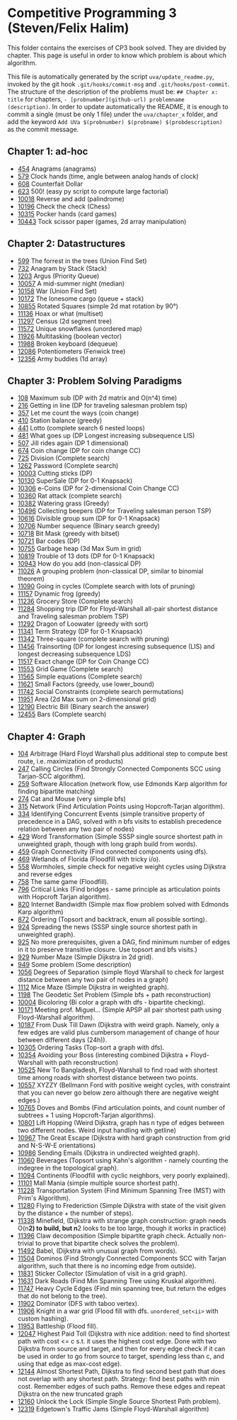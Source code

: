 # Competitive Programming 3 (Steven/Felix Halim)

This folder contains the exercises of CP3 book solved. They are divided by chapter. This page is useful in order to know which problem is about which algorithm.

This file is automatically generated by the script `uva/update_readme.py`, invoked by the git hook `.git/hooks/commit-msg` and `.git/hooks/post-commit`. The structure of the description of the problems must be: `## Chapter x: title` for chapters, `- [probnumber](github-url) problemname (description)`. In order to update automatically the README, it is enough to commit a single (must be only 1 file) under the `uva/chapter_x` folder, and add the keyword `Add UVa $(probnumber) $(probname) $(probdescription)` as the commit message.

## Chapter 1: ad-hoc

- [454](https://github.com/steber97/competitive-programming/tree/main/uva/chapter_1_adhoc/454) Anagrams (anagrams)
- [579](https://github.com/steber97/competitive-programming/tree/main/uva/chapter_1_adhoc/579) Clock hands (time, angle between analog hands of clock)
- [608](https://github.com/steber97/competitive-programming/tree/main/uva/chapter_1_adhoc/608) Counterfait Dollar 
- [623](https://github.com/steber97/competitive-programming/tree/main/uva/chapter_1_adhoc/623) 500! (easy py script to compute large factorial)
- [10018](https://github.com/steber97/competitive-programming/tree/main/uva/chapter_1_adhoc/10018) Reverse and add (palindrome)
- [10196](https://github.com/steber97/competitive-programming/tree/main/uva/chapter_1_adhoc/10196) Check the check (Chess)
- [10315](https://github.com/steber97/competitive-programming/tree/main/uva/chapter_1_adhoc/10315) Pocker hands (card games)
- [10443](https://github.com/steber97/competitive-programming/tree/main/uva/chapter_1_adhoc/10443) Tock scissor paper (games, 2d array manipulation)

## Chapter 2: Datastructures

- [599](https://github.com/steber97/competitive-programming/tree/main/uva/chapter_2_datastructures/599) The forrest in the trees (Union Find Set)
- [732](https://github.com/steber97/competitive-programming/tree/main/uva/chapter_2_datastructures/732) Anagram by Stack (Stack)
- [1203](https://github.com/steber97/competitive-programming/tree/main/uva/chapter_2_datastructures/1203) Argus (Priority Queue)
- [10057](https://github.com/steber97/competitive-programming/tree/main/uva/chapter_2_datastructures/10057) A mid-summer night (median)
- [10158](https://github.com/steber97/competitive-programming/tree/main/uva/chapter_2_datastructures/10158) War (Union Find Set)
- [10172](https://github.com/steber97/competitive-programming/tree/main/uva/chapter_2_datastructures/10172) The lonesome cargo (queue + stack)
- [10855](https://github.com/steber97/competitive-programming/tree/main/uva/chapter_2_datastructures/10855) Rotated Squares (simple 2d mat rotation by 90°)
- [11136](https://github.com/steber97/competitive-programming/tree/main/uva/chapter_2_datastructures/11136) Hoax or what (multiset)
- [11297](https://github.com/steber97/competitive-programming/tree/main/uva/chapter_2_datastructures/11297) Census (2d segment tree)
- [11572](https://github.com/steber97/competitive-programming/tree/main/uva/chapter_2_datastructures/11572) Unique snowflakes (unordered map)
- [11926](https://github.com/steber97/competitive-programming/tree/main/uva/chapter_2_datastructures/11926) Multitasking (boolean vector)
- [11988](https://github.com/steber97/competitive-programming/tree/main/uva/chapter_2_datastructures/11988) Broken keyboard (dequeue)
- [12086](https://github.com/steber97/competitive-programming/tree/main/uva/chapter_2_datastructures/12086) Potentiometers (Fenwick tree)
- [12356](https://github.com/steber97/competitive-programming/tree/main/uva/chapter_2_datastructures/12356) Army buddies (1d array)

## Chapter 3: Problem Solving Paradigms

- [108](https://github.com/steber97/competitive-programming/tree/main/uva/chapter_3_paradigms/108) Maximum sub (DP with 2d matrix and O(n^4) time)
- [216](https://github.com/steber97/competitive-programming/tree/main/uva/chapter_3_paradigms/216) Getting in line (DP for traveling salesman problem tsp)
- [357](https://github.com/steber97/competitive-programming/tree/main/uva/chapter_3_paradigms/357) Let me count the ways (coin change)
- [410](https://github.com/steber97/competitive-programming/tree/main/uva/chapter_3_paradigms/410) Station balance (greedy)
- [441](https://github.com/steber97/competitive-programming/tree/main/uva/chapter_3_paradigms/441) Lotto (complete search 6 nested loops)
- [481](https://github.com/steber97/competitive-programming/tree/main/uva/chapter_3_paradigms/481) What goes up (DP Longest increasing subsequence LIS)
- [507](https://github.com/steber97/competitive-programming/tree/main/uva/chapter_3_paradigms/507) Jill rides again (DP 1 dimensional)
- [674](https://github.com/steber97/competitive-programming/tree/main/uva/chapter_3_paradigms/674) Coin change (DP for coin change CC)
- [725](https://github.com/steber97/competitive-programming/tree/main/uva/chapter_3_paradigms/725) Division (Complete search)
- [1262](https://github.com/steber97/competitive-programming/tree/main/uva/chapter_3_paradigms/1262) Password (Complete search)
- [10003](https://github.com/steber97/competitive-programming/tree/main/uva/chapter_3_paradigms/10003) Cutting sticks (DP)
- [10130](https://github.com/steber97/competitive-programming/tree/main/uva/chapter_3_paradigms/10130) SuperSale (DP for 0-1 Knapsack)
- [10306](https://github.com/steber97/competitive-programming/tree/main/uva/chapter_3_paradigms/10306) e-Coins (DP for 2-dimensional Coin Change CC)
- [10360](https://github.com/steber97/competitive-programming/tree/main/uva/chapter_3_paradigms/10360) Rat attack (complete search)
- [10382](https://github.com/steber97/competitive-programming/tree/main/uva/chapter_3_paradigms/10382) Watering grass (Greedy)
- [10496](https://github.com/steber97/competitive-programming/tree/main/uva/chapter_3_paradigms/10496) Collecting beepers (DP for Traveling salesman person TSP)
- [10616](https://github.com/steber97/competitive-programming/tree/main/uva/chapter_3_paradigms/10616) Divisible group sum (DP for 0-1 Knapsack)
- [10706](https://github.com/steber97/competitive-programming/tree/main/uva/chapter_3_paradigms/10706) Number sequence (Binary search greedy)
- [10718](https://github.com/steber97/competitive-programming/tree/main/uva/chapter_3_paradigms/10718) Bit Mask (greedy with bitset)
- [10721](https://github.com/steber97/competitive-programming/tree/main/uva/chapter_3_paradigms/10721) Bar codes (DP)
- [10755](https://github.com/steber97/competitive-programming/tree/main/uva/chapter_3_paradigms/10755) Garbage heap (3d Max Sum in grid)
- [10819](https://github.com/steber97/competitive-programming/tree/main/uva/chapter_3_paradigms/10819) Trouble of 13 dots (DP for 0-1 Knapsack)
- [10943](https://github.com/steber97/competitive-programming/tree/main/uva/chapter_3_paradigms/10943) How do you add (non-classical DP)
- [11026](https://github.com/steber97/competitive-programming/tree/main/uva/chapter_3_paradigms/11026) A grouping problem (non-classical DP, similar to binomial theorem)
- [11090](https://github.com/steber97/competitive-programming/tree/main/uva/chapter_3_paradigms/11090) Going in cycles (Complete search with lots of pruning)
- [11157](https://github.com/steber97/competitive-programming/tree/main/uva/chapter_3_paradigms/11157) Dynamic frog (greedy)
- [11236](https://github.com/steber97/competitive-programming/tree/main/uva/chapter_3_paradigms/11236) Grocery Store (Complete search)
- [11284](https://github.com/steber97/competitive-programming/tree/main/uva/chapter_3_paradigms/11284) Shopping trip (DP for Floyd-Warshall all-pair shortest distance and Traveling salesman problem TSP)
- [11292](https://github.com/steber97/competitive-programming/tree/main/uva/chapter_3_paradigms/11292) Dragon of Loowater (greedy with sort)
- [11341](https://github.com/steber97/competitive-programming/tree/main/uva/chapter_3_paradigms/11341) Term Strategy (DP for 0-1 Knapsack)
- [11342](https://github.com/steber97/competitive-programming/tree/main/uva/chapter_3_paradigms/11342) Three-square (complete search with pruning)
- [11456](https://github.com/steber97/competitive-programming/tree/main/uva/chapter_3_paradigms/11456) Trainsorting (DP for longest incresing subsequence (LIS) and longest decreasing subsequence LDS)
- [11517](https://github.com/steber97/competitive-programming/tree/main/uva/chapter_3_paradigms/11517) Exact change (DP for Coin Change CC)
- [11553](https://github.com/steber97/competitive-programming/tree/main/uva/chapter_3_paradigms/11553) Grid Game (Complete search)
- [11565](https://github.com/steber97/competitive-programming/tree/main/uva/chapter_3_paradigms/11565) Simple equations (Complete search)
- [11621](https://github.com/steber97/competitive-programming/tree/main/uva/chapter_3_paradigms/11621) Small Factors (greedy, use lower_bound)
- [11742](https://github.com/steber97/competitive-programming/tree/main/uva/chapter_3_paradigms/11742) Social Constraints (complete search permutations)
- [11951](https://github.com/steber97/competitive-programming/tree/main/uva/chapter_3_paradigms/11951) Area (2d Max sum on 2-dimensional grid)
- [12190](https://github.com/steber97/competitive-programming/tree/main/uva/chapter_3_paradigms/12190) Electric Bill (Binary search the answer)
- [12455](https://github.com/steber97/competitive-programming/tree/main/uva/chapter_3_paradigms/12455) Bars (Complete search)

## Chapter 4: Graph

- [104](https://github.com/steber97/competitive-programming/tree/main/uva/chapter_4_graphs/104) Arbitrage (Hard Floyd Warshall plus additional step to compute best route, i.e. maximization of products)
- [247](https://github.com/steber97/competitive-programming/tree/main/uva/chapter_4_graphs/247) Calling Circles (Find Strongly Connected Components SCC using Tarjan-SCC algorithm).
- [259](https://github.com/steber97/competitive-programming/tree/main/uva/chapter_4_graphs/259) Software Allocation (network flow, use Edmonds Karp algorithm for finding bipartite matching)
- [274](https://github.com/steber97/competitive-programming/tree/main/uva/chapter_4_graphs/274) Cat and Mouse (very simple bfs)
- [315](https://github.com/steber97/competitive-programming/tree/main/uva/chapter_4_graphs/315) Network (Find Articulation Points using Hopcroft-Tarjan algorithm).
- [334](https://github.com/steber97/competitive-programming/tree/main/uva/chapter_4_graphs/334) Identifying Concurrent Events (simple transitive property of precedence in a DAG, solved with n bfs visits to establish precedence relation between any two pair of nodes)
- [429](https://github.com/steber97/competitive-programming/tree/main/uva/chapter_4_graphs/429) Word Transformation (Simple SSSP single source shortest path in unweighted graph, though with long graph build from words).
- [459](https://github.com/steber97/competitive-programming/tree/main/uva/chapter_4_graphs/459) Graph Connectivity (Find connected components using dfs).
- [469](https://github.com/steber97/competitive-programming/tree/main/uva/chapter_4_graphs/469) Wetlands of Florida (Floodfill with tricky i/o).
- [558](https://github.com/steber97/competitive-programming/tree/main/uva/chapter_4_graphs/558) Wormholes, simple check for negative weight cycles using Dijkstra and reverse edges
- [758](https://github.com/steber97/competitive-programming/tree/main/uva/chapter_4_graphs/758) The same game (Floodfill).
- [796](https://github.com/steber97/competitive-programming/tree/main/uva/chapter_4_graphs/796) Critical Links (Find bridges - same principle as articulation points with Hopcroft Tarjan algorithm).
- [820](https://github.com/steber97/competitive-programming/tree/main/uva/chapter_4_graphs/820) Internet Bandwidth (Simple max flow problem solved with Edmonds Karp algorithm)
- [872](https://github.com/steber97/competitive-programming/tree/main/uva/chapter_4_graphs/872) Ordering (Topsort and backtrack, enum all possible sorting).
- [924](https://github.com/steber97/competitive-programming/tree/main/uva/chapter_4_graphs/924) Spreading the news (SSSP single source shortest path in unweighted graph).
- [925](https://github.com/steber97/competitive-programming/tree/main/uva/chapter_4_graphs/925) No more prerequisites, given a DAG, find minimum number of edges in it to preserve transitive closure. Use topsort and bfs visits.)
- [929](https://github.com/steber97/competitive-programming/tree/main/uva/chapter_4_graphs/929) Number Maze (Simple Dijkstra in 2d grid).
- [949](https://github.com/steber97/competitive-programming/tree/main/uva/chapter_4_graphs/949) Some problem (Some description)
- [1056](https://github.com/steber97/competitive-programming/tree/main/uva/chapter_4_graphs/1056) Degrees of Separation (simple floyd Warshall to check for largest distance between any two pair of nodes in a graph)
- [1112](https://github.com/steber97/competitive-programming/tree/main/uva/chapter_4_graphs/1112) Mice Maze (Simple Dijkstra in weighted graph).
- [1198](https://github.com/steber97/competitive-programming/tree/main/uva/chapter_4_graphs/1198) The Geodetic Set Problem (Simple bfs + path reconstruction)
- [10004](https://github.com/steber97/competitive-programming/tree/main/uva/chapter_4_graphs/10004) Bicoloring (Bi color a graph with dfs - bipartite checking).
- [10171](https://github.com/steber97/competitive-programming/tree/main/uva/chapter_4_graphs/10171) Meeting prof. Miguel... (Simple APSP all pair shortest path using Floyd-Warshall algorithm).
- [10187](https://github.com/steber97/competitive-programming/tree/main/uva/chapter_4_graphs/10187) From Dusk Till Dawn (Dijkstra with weird graph. Namely, only a few edges are valid plus cumbersom management of change of hour between different days (24h)).
- [10305](https://github.com/steber97/competitive-programming/tree/main/uva/chapter_4_graphs/10305) Ordering Tasks (Top-sort a graph with dfs).
- [10354](https://github.com/steber97/competitive-programming/tree/main/uva/chapter_4_graphs/10354) Avoiding your Boss (interesting combined Dijkstra + Floyd-Warshall with path reconstruction)
- [10525](https://github.com/steber97/competitive-programming/tree/main/uva/chapter_4_graphs/10525) New To Bangladesh, Floyd-Warshall to find road with shortest time among roads with shortest distance between two points.
- [10557](https://github.com/steber97/competitive-programming/tree/main/uva/chapter_4_graphs/10557) XYZZY (Bellmann Ford with positive weight cycles, with constraint that you can never go below zero although there are negative weight edges.)
- [10765](https://github.com/steber97/competitive-programming/tree/main/uva/chapter_4_graphs/10765) Doves and Bombs (Find articulation points, and count number of subtrees + 1 using Hopcroft-Tarjan algorithms).
- [10801](https://github.com/steber97/competitive-programming/tree/main/uva/chapter_4_graphs/10801) Lift Hopping (Weird Dijkstra, graph has n type of edges between two different nodes. Weird input handling with getline)
- [10967](https://github.com/steber97/competitive-programming/tree/main/uva/chapter_4_graphs/10967) The Great Escape (Dijkstra with hard graph construction from grid and N-S-W-E orientations)
- [10986](https://github.com/steber97/competitive-programming/tree/main/uva/chapter_4_graphs/10986) Sending Emails (Dijkstra in undirected weighted graph).
- [11060](https://github.com/steber97/competitive-programming/tree/main/uva/chapter_4_graphs/11060) Beverages (Topsort using Kahn's algorithm - namely counting the indegree in the topological graph).
- [11094](https://github.com/steber97/competitive-programming/tree/main/uva/chapter_4_graphs/11094) Continents (Floodfill with cyclic neighbors, very poorly explained).
- [11101](https://github.com/steber97/competitive-programming/tree/main/uva/chapter_4_graphs/11101) Mall Mania (simple multiple source shortest path).
- [11228](https://github.com/steber97/competitive-programming/tree/main/uva/chapter_4_graphs/11228) Transportation System (Find Minimum Spanning Tree (MST) with Prim's Algorithm).
- [11280](https://github.com/steber97/competitive-programming/tree/main/uva/chapter_4_graphs/11280) Flying to Frederiction (Simple Dijkstra with state of the visit given by the distance + the number of steps).
- [11338](https://github.com/steber97/competitive-programming/tree/main/uva/chapter_4_graphs/11338) Minefield, (Dijkstra with strange graph construction: graph needs O(n**2) to build, but n**2 looks to be too large, though it works in practice)
- [11396](https://github.com/steber97/competitive-programming/tree/main/uva/chapter_4_graphs/11396) Claw decomposition (Simple bipartite graph check. Actually non-trivial to prove that bipartite check solves the problem).
- [11492](https://github.com/steber97/competitive-programming/tree/main/uva/chapter_4_graphs/11492) Babel, (Dijkstra with unusual graph from words).
- [11504](https://github.com/steber97/competitive-programming/tree/main/uva/chapter_4_graphs/11504) Dominos (Find Strongly Connected Components SCC with Tarjan algorithm, such that there is no incoming edge from outside).
- [11831](https://github.com/steber97/competitive-programming/tree/main/uva/chapter_4_graphs/11831) Sticker Collector (Simulation of visit in a grid graph).
- [11631](https://github.com/steber97/competitive-programming/tree/main/uva/chapter_4_graphs/11631) Dark Roads (Find Min Spanning Tree using Kruskal algorithm).
- [11747](https://github.com/steber97/competitive-programming/tree/main/uva/chapter_4_graphs/11747) Heavy Cycle Edges (Find min spanning tree, but return the edges that do not belong to the tree).
- [11902](https://github.com/steber97/competitive-programming/tree/main/uva/chapter_4_graphs/11902) Dominator (DFS with taboo vertex).
- [11906](https://github.com/steber97/competitive-programming/tree/main/uva/chapter_4_graphs/11906) Knight in a war grid (Flood fill with dfs. `unordered_set<ii>` with custom hashing).
- [11953](https://github.com/steber97/competitive-programming/tree/main/uva/chapter_4_graphs/11953) Battleship (Flood fill).
- [12047](https://github.com/steber97/competitive-programming/tree/main/uva/chapter_4_graphs/12047) Highest Paid Toll (Dijkstra with nice addition: need to find shortest path with cost <= c s.t. it uses the highest cost edge. Done with two Dijkstra from source and target, and then for every edge check if it can be used in order to go from source to target, spending less than c, and using that edge as max-cost edge).
- [12144](https://github.com/steber97/competitive-programming/tree/main/uva/chapter_4_graphs/12144) Almost Shortest Path, Dijkstra to find second best path that does not overlap with any shortest path. Strategy: find best paths with min cost. Remember edges of such paths. Remove these edges and repeat Dijkstra on the new truncated graph
- [12160](https://github.com/steber97/competitive-programming/tree/main/uva/chapter_4_graphs/12160) Unlock the Lock (Simple Single Source Shortest Path problem).
- [12319](https://github.com/steber97/competitive-programming/tree/main/uva/chapter_4_graphs/12319) Edgetown's Traffic Jams (Simple Floyd-Warshall algorithm)
